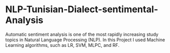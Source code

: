 # NLP-Tunisian-Dialect-sentimental-Analysis


Automatic sentiment analysis is one of the most rapidly increasing study topics in Natural Language Processing (NLP). 
In this Project I used Machine Learning algorithms, such as LR, SVM, MLPC, and RF.
